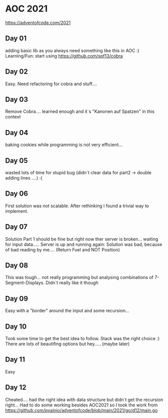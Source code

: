 # AOC 2021

https://adventofcode.com/2021

## Day 01

adding basic lib as you always need something like this in AOC :)
Learning/Fun: start using https://github.com/spf13/cobra 

## Day 02

Easy. Need refactoring for cobra and stuff....

## Day 03

Remove Cobra.... learned enough and it´s "Kanonen auf Spatzen" in this context

## Day 04

baking cookies while programming is not very efficient...

## Day 05

wasted lots of time for stupid bug (didn´t clear data for part2 -> double adding lines ....) :(

## Day 06

First solution was not scalable. After rethinking I found a trivial way to implement.

## Day 07

Solution Part 1 should be fine but right now ther server is broken... waiting for input data.....
Server is up and running again: Solution was bad, because of bad reading by me.... (Return Fuel and NOT Position)

## Day 08

This was tough... not really programming but analysing combinations of 7-Segment-Displays.
Didn´t really like it though

## Day 09

Easy with a "border" around the input and some recursion...

## Day 10

Took some time to get the best idea to follow. Stack was the right choice :)
There are lots of beautifing options but hey..... (maybe later)

## Day 11

Easy

## Day 12

Cheated.... had the right idea with data structure but didn´t get the recursion right...
Had to do some working besides AOC2021 so I took the work from https://github.com/pvainio/adventofcode/blob/main/2021/go/d12/main.go 

